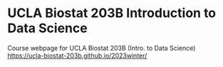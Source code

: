 # UCLA Biostat 203B Introduction to Data Science

Course webpage for UCLA Biostat 203B (Intro. to Data Science)  
<https://ucla-biostat-203b.github.io/2023winter/>
